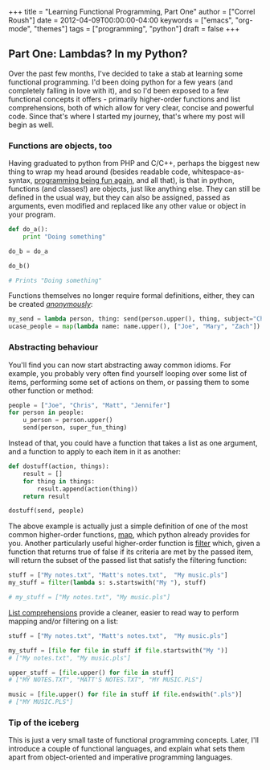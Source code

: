+++
title = "Learning Functional Programming, Part One"
author = ["Correl Roush"]
date = 2012-04-09T00:00:00-04:00
keywords = ["emacs", "org-mode", "themes"]
tags = ["programming", "python"]
draft = false
+++

## Part One: Lambdas? In my Python?

Over the past few months, I've decided to take a stab at learning some
functional programming. I'd been doing python for a few years (and
completely falling in love with it), and so I'd been exposed to a few
functional concepts it offers - primarily higher-order functions and list
comprehensions, both of which allow for very clear, concise and powerful code.
Since that's where I started my journey, that's where my post will begin as
well.

<!--more-->

### Functions are objects, too

Having graduated to python from PHP and C/C++, perhaps the biggest new thing to
wrap my head around (besides readable code, whitespace-as-syntax,
[programming being fun again](http://xkcd.com/353/), and all that), is that in
python, functions (and classes!) are objects, just like anything else. They
can still be defined in the usual way, but they can also be assigned, passed
as arguments, even modified and replaced like any other value or object in your
program.

```python
def do_a():
    print "Doing something"

do_b = do_a

do_b()

# Prints "Doing something"
```

Functions themselves no longer require formal definitions, either, they can be
created *[anonymously](http://en.wikipedia.org/wiki/Anonymous_function)*:

```python
my_send = lambda person, thing: send(person.upper(), thing, subject="Check this out!")
ucase_people = map(lambda name: name.upper(), ["Joe", "Mary", "Zach"])
```


### Abstracting behaviour

You'll find you can now start abstracting away common idioms. For
example, you probably very often find yourself looping over some list of items,
performing some set of actions on them, or passing them to some other function
or method:

```python
people = ["Joe", "Chris", "Matt", "Jennifer"]
for person in people:
    u_person = person.upper()
    send(person, super_fun_thing)
```

Instead of that, you could have a function that takes a list as one argument,
and a function to apply to each item in it as another:

```python
def dostuff(action, things):
    result = []
    for thing in things:
        result.append(action(thing))
    return result

dostuff(send, people)
```

The above example is actually just a simple definition of one of the most
common higher-order functions,
[map](http://docs.python.org/library/functions.html#map), which python already
provides for you. Another particularly useful higher-order function is
[filter](http://docs.python.org/library/functions.html#filter) which, given a
function that returns true of false if its criteria are met by the passed item,
will return the subset of the passed list that satisfy the filtering function:

```python
stuff = ["My notes.txt", "Matt's notes.txt",  "My music.pls"]
my_stuff = filter(lambda s: s.startswith("My "), stuff)

# my_stuff = ["My notes.txt", "My music.pls"]
```

[List comprehensions](http://docs.python.org/tutorial/datastructures.html#list-comprehensions)
provide a cleaner, easier to read way to perform mapping and/or filtering on a
list:

```python
stuff = ["My notes.txt", "Matt's notes.txt",  "My music.pls"]

my_stuff = [file for file in stuff if file.startswith("My ")]
# ["My notes.txt", "My music.pls"]

upper_stuff = [file.upper() for file in stuff]
# ["MY NOTES.TXT", "MATT'S NOTES.TXT", "MY MUSIC.PLS"]

music = [file.upper() for file in stuff if file.endswith(".pls")]
# ["MY MUSIC.PLS"]
```


### Tip of the iceberg

This is just a very small taste of functional programming concepts. Later, I'll
introduce a couple of functional languages, and explain what sets them apart
from object-oriented and imperative programming languages.
